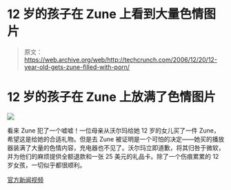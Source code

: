 # 12 岁的孩子在 Zune 上看到大量色情图片

> 原文：<https://web.archive.org/web/http://techcrunch.com/2006/12/20/12-year-old-gets-zune-filled-with-porn/>

# 12 岁的孩子在 Zune 上放满了色情图片

![](img/e83f94e3bc3f79d657257951025fc67a.png)

看来 Zune 犯了一个嘘嘘！一位母亲从沃尔玛给她 12 岁的女儿买了一件 Zune，希望这是给她的合适礼物。但是去 Zune 被证明是一个可怕的决定——她买的播放器装满了大量的色情内容，充电器也不见了。沃尔玛立即道歉，将其归咎于微软，并为他们的麻烦提供全额退款和一张 25 美元的礼品卡。除了一个伤痕累累的 12 岁女孩，一切似乎都很顺利。

[官方新闻视频](https://web.archive.org/web/20201020071152/http://www.myfoxchicago.com/myfox/pages/Home/Detail?contentId=1823428&version=1&locale=EN-US&layoutCode=VSTY&pageId=1.1.1)